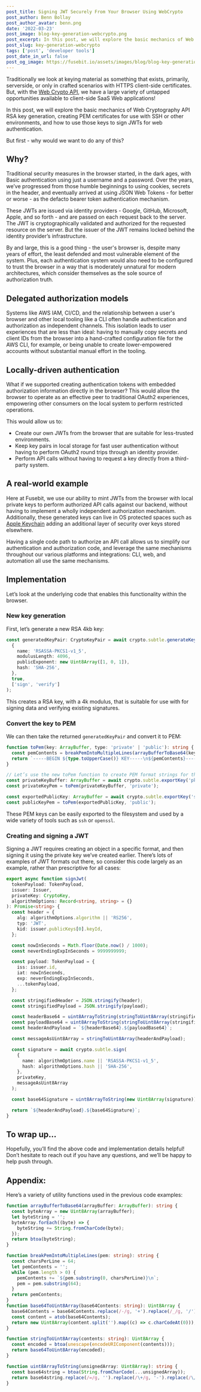 ```yaml
---
post_title: Signing JWT Securely From Your Browser Using WebCrypto
post_author: Benn Bollay
post_author_avatar: benn.png
date: '2022-03-23'
post_image: blog-key-generation-webcrypto.png
post_excerpt: In this post, we will explore the basic mechanics of Web Cryptography API RSA key generation, creating PEM certificates for use with SSH or other environments, and how to use those keys to sign JWTs for web authentication.
post_slug: key-generation-webcrypto
tags: ['post', 'developer tools']
post_date_in_url: false
post_og_image: https://fusebit.io/assets/images/blog/blog-key-generation-webcrypto.png
---
```


Traditionally we look at keying material as something that exists, primarily, serverside, or only in crafted scenarios with HTTPS client-side certificates. But, with the [Web Crypto API](https://developer.mozilla.org/en-US/docs/Web/API/Web_Crypto_API), we have a large variety of untapped opportunities available to client-side SaaS Web applications!

In this post, we will explore the basic mechanics of Web Cryptography API RSA key generation, creating PEM certificates for use with SSH or other environments, and how to use those keys to sign JWTs for web authentication.

But first - why would we want to do any of this?

## Why?

Traditional security measures in the browser started, in the dark ages, with Basic authentication using just a username and a password. Over the years, we’ve progressed from those humble beginnings to using cookies, secrets in the header, and eventually arrived at using JSON Web Tokens - for better or worse - as the defacto bearer token authentication mechanism.

These JWTs are issued via identity providers - Google, GitHub, Microsoft, Apple, and so forth - and are passed on each request back to the server.  The JWT is cryptographically validated and authorized for the requested resource on the server. But the issuer of the JWT remains locked behind the identity provider’s infrastructure.

By and large, this is a good thing - the user's browser is, despite many years of effort, the least defended and most vulnerable element of the system. Plus, each authentication system would also need to be configured to trust the browser in a way that is moderately unnatural for modern architectures, which consider themselves as the sole source of authorization truth.

## Delegated authorization models

Systems like AWS IAM, CI/CD, and the relationship between a user's browser and other local tooling like a CLI often handle authentication and authorization as independent channels. This isolation leads to user experiences that are less than ideal: having to manually copy secrets and client IDs from the browser into a hand-crafted configuration file for the AWS CLI, for example, or being unable to create lower-empowered accounts without substantial manual effort in the tooling.

## Locally-driven authentication

What if we supported creating authentication tokens with embedded authorization information directly in the browser? This would allow the browser to operate as an effective peer to traditional OAuth2 experiences, empowering other consumers on the local system to perform restricted operations.

This would allow us to:

  * Create our own JWTs from the browser that are suitable for less-trusted environments.
  * Keep key pairs in local storage for fast user authentication without having to perform OAuth2 round trips through an identity provider.
  * Perform API calls without having to request a key directly from a third-party system.

## A real-world example

Here at Fusebit, we use our ability to mint JWTs from the browser with local private keys to perform authorized API calls against our backend, without having to implement a wholly independent authorization mechanism. Additionally, these generated keys can live in OS protected spaces such as [Apple Keychain](https://developer.apple.com/documentation/security/certificate_key_and_trust_services/keys/signing_and_verifying) adding an additional layer of security over keys stored elsewhere.

Having a single code path to authorize an API call allows us to simplify our authentication and authorization code, and leverage the same mechanisms throughout our various platforms and integrations: CLI, web, and automation all use the same mechanisms.

## Implementation

Let’s look at the underlying code that enables this functionality within the browser.

### New key generation

First, let’s generate a new RSA 4kb key:

```typescript
const generatedKeyPair: CryptoKeyPair = await crypto.subtle.generateKey(
  {
    name: 'RSASSA-PKCS1-v1_5',
    modulusLength: 4096,
    publicExponent: new Uint8Array([1, 0, 1]),
    hash: 'SHA-256',
  },
  true,
  ['sign', 'verify']
);
```

This creates a RSA key, with a 4k modulus, that is suitable for use with for signing data and verifying existing signatures.

### Convert the key to PEM

We can then take the returned `generatedKeyPair` and convert it to PEM:

```typescript
function toPem(key: ArrayBuffer, type: 'private' | 'public'): string {
  const pemContents = breakPemIntoMultipleLines(arrayBufferToBase64(key));
  return `-----BEGIN ${type.toUpperCase()} KEY-----\n${pemContents}-----END ${type.toUpperCase()} KEY-----`;
}

// Let’s use the new toPem function to create PEM format strings for the privateKey and publicKey
const privateKeyBuffer: ArrayBuffer = await crypto.subtle.exportKey('pkcs8', generatedKeyPair.privateKey);
const privateKeyPem = toPem(privateKeyBuffer, 'private');

const exportedPublicKey: ArrayBuffer = await crypto.subtle.exportKey('spki', generatedKeyPair.publicKey);
const publicKeyPem = toPem(exportedPublicKey, 'public');
```

These PEM keys can be easily exported to the filesystem and used by a wide variety of tools such as `ssh` or `openssl`.

### Creating and signing a JWT

Signing a JWT requires creating an object in a specific format, and then signing it using the private key we’ve created earlier.  There’s lots of examples of JWT formats out there, so consider this code largely as an example, rather than prescriptive for all cases:

```typescript
export async function signJwt(
  tokenPayload: TokenPayload,
  issuer: Issuer,
  privateKey: CryptoKey,
  algorithmOptions: Record<string, string> = {}
): Promise<string> {
  const header = {
    alg: algorithmOptions.algorithm || 'RS256',
    typ: 'JWT',
    kid: issuer.publicKeys[0].keyId,
  };

  const nowInSeconds = Math.floor(Date.now() / 1000);
  const neverEndingExpInSeconds = 9999999999;

  const payload: TokenPayload = {
    iss: issuer.id,
    iat: nowInSeconds,
    exp: neverEndingExpInSeconds,
    ...tokenPayload,
  };

  const stringifiedHeader = JSON.stringify(header);
  const stringifiedPayload = JSON.stringify(payload);

  const headerBase64 = uint8ArrayToString(stringToUint8Array(stringifiedHeader));
  const payloadBase64 = uint8ArrayToString(stringToUint8Array(stringifiedPayload));
  const headerAndPayload = `${headerBase64}.${payloadBase64}`;

  const messageAsUint8Array = stringToUint8Array(headerAndPayload);

  const signature = await crypto.subtle.sign(
    {
      name: algorithmOptions.name || 'RSASSA-PKCS1-v1_5',
      hash: algorithmOptions.hash || 'SHA-256',
    },
    privateKey,
    messageAsUint8Array
  );

  const base64Signature = uint8ArrayToString(new Uint8Array(signature));

  return `${headerAndPayload}.${base64Signature}`;
}
```
## To wrap up…

Hopefully, you’ll find the above code and implementation details helpful!  Don’t hesitate to reach out if you have any questions, and we’ll be happy to help push through.  

## Appendix:

Here’s a variety of utility functions used in the previous code examples:

```typescript
function arrayBufferToBase64(arrayBuffer: ArrayBuffer): string {
  const byteArray = new Uint8Array(arrayBuffer);
  let byteString = '';
  byteArray.forEach((byte) => {
    byteString += String.fromCharCode(byte);
  });
  return btoa(byteString);
}

function breakPemIntoMultipleLines(pem: string): string {
  const charsPerLine = 64;
  let pemContents = '';
  while (pem.length > 0) {
    pemContents += `${pem.substring(0, charsPerLine)}\n`;
    pem = pem.substring(64);
  }
  return pemContents;
}
function base64ToUint8Array(base64Contents: string): Uint8Array {
  base64Contents = base64Contents.replace(/-/g, '+').replace(/_/g, '/').replace(/\s/g, '');
  const content = atob(base64Contents);
  return new Uint8Array(content.split('').map((c) => c.charCodeAt(0)));
}

function stringToUint8Array(contents: string): Uint8Array {
  const encoded = btoa(unescape(encodeURIComponent(contents)));
  return base64ToUint8Array(encoded);
}

function uint8ArrayToString(unsignedArray: Uint8Array): string {
  const base64string = btoa(String.fromCharCode(...unsignedArray));
  return base64string.replace(/=/g, '').replace(/\+/g, '-').replace(/\//g, '_');
}
```
